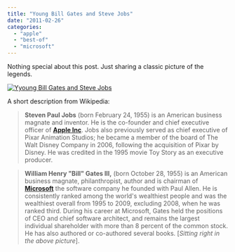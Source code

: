 ```yaml
---
title: "Young Bill Gates and Steve Jobs"
date: "2011-02-26"
categories: 
  - "apple"
  - "best-of"
  - "microsoft"
---
```


Nothing special about this post. Just sharing a classic picture of the legends.

[![Yyoung Bill Gates and Steve Jobs](http://lh3.ggpht.com/_40bmzDo_mBs/TWlz4vRXV1I/AAAAAAAAB0k/dwwMTZi3Kp0/Yyoung%20Bill%20Gates%20and%20Steve%20Jobs_thumb%5B2%5D.jpg?imgmax=800 "Yyoung Bill Gates and Steve Jobs")](http://lh3.ggpht.com/_40bmzDo_mBs/TWlz3jrTBDI/AAAAAAAAB0g/Ojqh6w91rjc/s1600-h/Yyoung%20Bill%20Gates%20and%20Steve%20Jobs%5B5%5D.jpg)

A short description from Wikipedia:

> **Steven Paul Jobs** (born February 24, 1955) is an American business magnate and inventor. He is the co-founder and chief executive officer of **[Apple Inc](http://www.cosmogeek.info/search/label/Apple)**. Jobs also previously served as chief executive of Pixar Animation Studios; he became a member of the board of The Walt Disney Company in 2006, following the acquisition of Pixar by Disney. He was credited in the 1995 movie Toy Story as an executive producer.

> **William Henry "Bill" Gates III,** (born October 28, 1955) is an American business magnate, philanthropist, author and is chairman of **[Microsoft](http://www.cosmogeek.info/search/label/Microsoft)** the software company he founded with Paul Allen. He is consistently ranked among the world's wealthiest people and was the wealthiest overall from 1995 to 2009, excluding 2008, when he was ranked third. During his career at Microsoft, Gates held the positions of CEO and chief software architect, and remains the largest individual shareholder with more than 8 percent of the common stock. He has also authored or co-authored several books. \[_Sitting right in the above picture_\].
